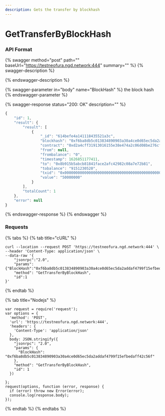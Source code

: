 ```yaml
---
description: Gets the transfer by blockhash
---
```


# GetTransferByBlockHash

### API Format

{% swagger method="post" path="" baseUrl="https://testneofura.ngd.network:444" summary="" %}
{% swagger-description %}

{% endswagger-description %}

{% swagger-parameter in="body" name="BlockHash" %}
the block hash
{% endswagger-parameter %}

{% swagger-response status="200: OK" description="" %}
```javascript
{
    "id": 1,
    "result": {
        "result": [
            {
                "_id": "614befe4a141118435521a3c",
                "blockhash": "0xf6ba8db5c013834890903a30a4ce0d65ec5da2addaf4799f15efbedaff42c56f",
                "contract": "0xd2a4cff31913016155e38e474a2c06d08be276cf",
                "from": null,
                "frombalance": "0",
                "timestamp": 1626851177411,
                "to": "0x8b915b5abcb81841face2afc42982c08a7e72b81",
                "tobalance": "9151230520",
                "txid": "0x0000000000000000000000000000000000000000000000000000000000000000",
                "value": "50000000"
            }
        ],
        "totalCount": 1
    },
    "error": null
}
```
{% endswagger-response %}
{% endswagger %}

### Requests

{% tabs %}
{% tab title="cURL" %}
```
curl --location --request POST 'https://testneofura.ngd.network:444' \
--header 'Content-Type: application/json' \
--data-raw '{
    "jsonrpc":"2.0",
    "params":{"BlockHash":"0xf6ba8db5c013834890903a30a4ce0d65ec5da2addaf4799f15efbedaff42c56f"},
    "method": "GetTransferByBlockHash",
    "id":1
}'
```
{% endtab %}

{% tab title="Nodejs" %}
```
var request = require('request');
var options = {
  'method': 'POST',
  'url': 'https://testneofura.ngd.network:444',
  'headers': {
    'Content-Type': 'application/json'
  },
  body: JSON.stringify({
    "jsonrpc": "2.0",
    "params": {
      "BlockHash": "0xf6ba8db5c013834890903a30a4ce0d65ec5da2addaf4799f15efbedaff42c56f"
    },
    "method": "GetTransferByBlockHash",
    "id": 1
  })

};
request(options, function (error, response) {
  if (error) throw new Error(error);
  console.log(response.body);
});
```
{% endtab %}
{% endtabs %}
